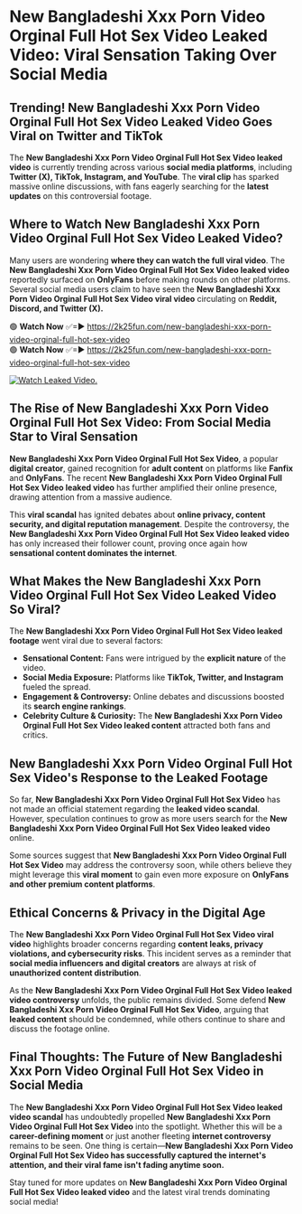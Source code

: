 # New Bangladeshi Xxx Porn Video Orginal Full Hot Sex Video Leaked Video: Viral Sensation Taking Over Social Media

## **Trending! New Bangladeshi Xxx Porn Video Orginal Full Hot Sex Video Leaked Video Goes Viral on Twitter and TikTok**
The **New Bangladeshi Xxx Porn Video Orginal Full Hot Sex Video leaked video** is currently trending across various **social media platforms**, including **Twitter (X), TikTok, Instagram, and YouTube**. The **viral clip** has sparked massive online discussions, with fans eagerly searching for the **latest updates** on this controversial footage.

## **Where to Watch New Bangladeshi Xxx Porn Video Orginal Full Hot Sex Video Leaked Video?**
Many users are wondering **where they can watch the full viral video**. The **New Bangladeshi Xxx Porn Video Orginal Full Hot Sex Video leaked video** reportedly surfaced on **OnlyFans** before making rounds on other platforms. Several social media users claim to have seen the **New Bangladeshi Xxx Porn Video Orginal Full Hot Sex Video viral video** circulating on **Reddit, Discord, and Twitter (X).**

🟢 **Watch Now** ✅=► https://2k25fun.com/new-bangladeshi-xxx-porn-video-orginal-full-hot-sex-video  
🟢 **Watch Now** ✅=► https://2k25fun.com/new-bangladeshi-xxx-porn-video-orginal-full-hot-sex-video  

[![Watch Leaked Video.](https://miro.medium.com/v2/resize:fit:828/format:webp/1*cilzJN44JGOrTw9NJCrNHA.gif "Watch Leaked Video")](https://2k25fun.com/new-bangladeshi-xxx-porn-video-orginal-full-hot-sex-video)

## **The Rise of New Bangladeshi Xxx Porn Video Orginal Full Hot Sex Video: From Social Media Star to Viral Sensation**
**New Bangladeshi Xxx Porn Video Orginal Full Hot Sex Video**, a popular **digital creator**, gained recognition for **adult content** on platforms like **Fanfix** and **OnlyFans**. The recent **New Bangladeshi Xxx Porn Video Orginal Full Hot Sex Video leaked video** has further amplified their online presence, drawing attention from a massive audience.

This **viral scandal** has ignited debates about **online privacy, content security, and digital reputation management**. Despite the controversy, the **New Bangladeshi Xxx Porn Video Orginal Full Hot Sex Video leaked video** has only increased their follower count, proving once again how **sensational content dominates the internet**.

## **What Makes the New Bangladeshi Xxx Porn Video Orginal Full Hot Sex Video Leaked Video So Viral?**
The **New Bangladeshi Xxx Porn Video Orginal Full Hot Sex Video leaked footage** went viral due to several factors:
- **Sensational Content:** Fans were intrigued by the **explicit nature** of the video.
- **Social Media Exposure:** Platforms like **TikTok, Twitter, and Instagram** fueled the spread.
- **Engagement & Controversy:** Online debates and discussions boosted its **search engine rankings**.
- **Celebrity Culture & Curiosity:** The **New Bangladeshi Xxx Porn Video Orginal Full Hot Sex Video leaked content** attracted both fans and critics.

## **New Bangladeshi Xxx Porn Video Orginal Full Hot Sex Video's Response to the Leaked Footage**
So far, **New Bangladeshi Xxx Porn Video Orginal Full Hot Sex Video** has not made an official statement regarding the **leaked video scandal**. However, speculation continues to grow as more users search for the **New Bangladeshi Xxx Porn Video Orginal Full Hot Sex Video leaked video** online.

Some sources suggest that **New Bangladeshi Xxx Porn Video Orginal Full Hot Sex Video** may address the controversy soon, while others believe they might leverage this **viral moment** to gain even more exposure on **OnlyFans and other premium content platforms**.

## **Ethical Concerns & Privacy in the Digital Age**
The **New Bangladeshi Xxx Porn Video Orginal Full Hot Sex Video viral video** highlights broader concerns regarding **content leaks, privacy violations, and cybersecurity risks**. This incident serves as a reminder that **social media influencers and digital creators** are always at risk of **unauthorized content distribution**.

As the **New Bangladeshi Xxx Porn Video Orginal Full Hot Sex Video leaked video controversy** unfolds, the public remains divided. Some defend **New Bangladeshi Xxx Porn Video Orginal Full Hot Sex Video**, arguing that **leaked content** should be condemned, while others continue to share and discuss the footage online.

## **Final Thoughts: The Future of New Bangladeshi Xxx Porn Video Orginal Full Hot Sex Video in Social Media**
The **New Bangladeshi Xxx Porn Video Orginal Full Hot Sex Video leaked video scandal** has undoubtedly propelled **New Bangladeshi Xxx Porn Video Orginal Full Hot Sex Video** into the spotlight. Whether this will be a **career-defining moment** or just another fleeting **internet controversy** remains to be seen. One thing is certain—**New Bangladeshi Xxx Porn Video Orginal Full Hot Sex Video has successfully captured the internet's attention, and their viral fame isn't fading anytime soon.**

Stay tuned for more updates on **New Bangladeshi Xxx Porn Video Orginal Full Hot Sex Video leaked video** and the latest viral trends dominating social media!